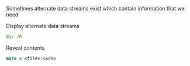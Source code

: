 Sometimes alternate data streams exist which contain information that we need

Display alternate data streams
```cmd
dir /R
```

Reveal contents
```cmd
more < <file>:<ads>
```

